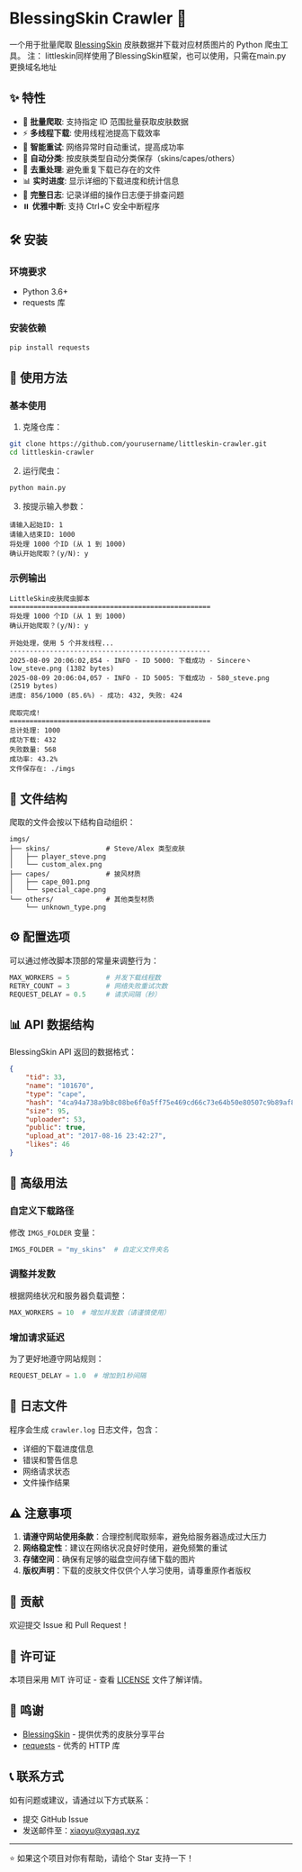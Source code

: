 # BlessingSkin Crawler 🎨

一个用于批量爬取 [BlessingSkin](https://skin.prinzeugen.net/) 皮肤数据并下载对应材质图片的 Python 爬虫工具。
注： littleskin同样使用了BlessingSkin框架，也可以使用，只需在main.py更换域名地址

## ✨ 特性

- 🚀 **批量爬取**: 支持指定 ID 范围批量获取皮肤数据
- ⚡ **多线程下载**: 使用线程池提高下载效率
- 🔄 **智能重试**: 网络异常时自动重试，提高成功率
- 📁 **自动分类**: 按皮肤类型自动分类保存（skins/capes/others）
- 🎯 **去重处理**: 避免重复下载已存在的文件
- 📊 **实时进度**: 显示详细的下载进度和统计信息
- 📝 **完整日志**: 记录详细的操作日志便于排查问题
- ⏸️ **优雅中断**: 支持 Ctrl+C 安全中断程序

## 🛠️ 安装

### 环境要求

- Python 3.6+
- requests 库

### 安装依赖

```bash
pip install requests
```

## 🚀 使用方法

### 基本使用

1. 克隆仓库：
```bash
git clone https://github.com/yourusername/littleskin-crawler.git
cd littleskin-crawler
```

2. 运行爬虫：
```bash
python main.py
```

3. 按提示输入参数：
```
请输入起始ID: 1
请输入结束ID: 1000
将处理 1000 个ID (从 1 到 1000)
确认开始爬取？(y/N): y
```

### 示例输出

```
LittleSkin皮肤爬虫脚本
==================================================
将处理 1000 个ID (从 1 到 1000)
确认开始爬取？(y/N): y

开始处理，使用 5 个并发线程...
--------------------------------------------------
2025-08-09 20:06:02,854 - INFO - ID 5000: 下载成功 - Sincere丶low_steve.png (1382 bytes)
2025-08-09 20:06:04,057 - INFO - ID 5005: 下载成功 - 580_steve.png (2519 bytes)
进度: 856/1000 (85.6%) - 成功: 432, 失败: 424

爬取完成!
==================================================
总计处理: 1000
成功下载: 432
失败数量: 568
成功率: 43.2%
文件保存在: ./imgs
```

## 📁 文件结构

爬取的文件会按以下结构自动组织：

```
imgs/
├── skins/              # Steve/Alex 类型皮肤
│   ├── player_steve.png
│   └── custom_alex.png
├── capes/              # 披风材质
│   ├── cape_001.png
│   └── special_cape.png
└── others/             # 其他类型材质
    └── unknown_type.png
```

## ⚙️ 配置选项

可以通过修改脚本顶部的常量来调整行为：

```python
MAX_WORKERS = 5         # 并发下载线程数
RETRY_COUNT = 3         # 网络失败重试次数
REQUEST_DELAY = 0.5     # 请求间隔（秒）
```

## 📊 API 数据结构

BlessingSkin API 返回的数据格式：

```json
{
    "tid": 33,
    "name": "101670",
    "type": "cape",
    "hash": "4ca94a738a9b8c08be6f0a5ff75e469cd66c73e64b50e80507c9b89af8bcce37",
    "size": 95,
    "uploader": 53,
    "public": true,
    "upload_at": "2017-08-16 23:42:27",
    "likes": 46
}
```

## 🔧 高级用法

### 自定义下载路径

修改 `IMGS_FOLDER` 变量：

```python
IMGS_FOLDER = "my_skins"  # 自定义文件夹名
```

### 调整并发数

根据网络状况和服务器负载调整：

```python
MAX_WORKERS = 10  # 增加并发数（请谨慎使用）
```

### 增加请求延迟

为了更好地遵守网站规则：

```python
REQUEST_DELAY = 1.0  # 增加到1秒间隔
```

## 📝 日志文件

程序会生成 `crawler.log` 日志文件，包含：

- 详细的下载进度信息
- 错误和警告信息
- 网络请求状态
- 文件操作结果

## ⚠️ 注意事项

1. **请遵守网站使用条款**：合理控制爬取频率，避免给服务器造成过大压力
2. **网络稳定性**：建议在网络状况良好时使用，避免频繁的重试
3. **存储空间**：确保有足够的磁盘空间存储下载的图片
4. **版权声明**：下载的皮肤文件仅供个人学习使用，请尊重原作者版权

## 🤝 贡献

欢迎提交 Issue 和 Pull Request！

## 📜 许可证

本项目采用 MIT 许可证 - 查看 [LICENSE](LICENSE) 文件了解详情。

## 🙏 鸣谢

- [BlessingSkin](https://skin.prinzeugen.net/) - 提供优秀的皮肤分享平台
- [requests](https://docs.python-requests.org/) - 优秀的 HTTP 库

## 📞 联系方式

如有问题或建议，请通过以下方式联系：

- 提交 GitHub Issue
- 发送邮件至：xiaoyu@xyqaq.xyz
---

⭐ 如果这个项目对你有帮助，请给个 Star 支持一下！
